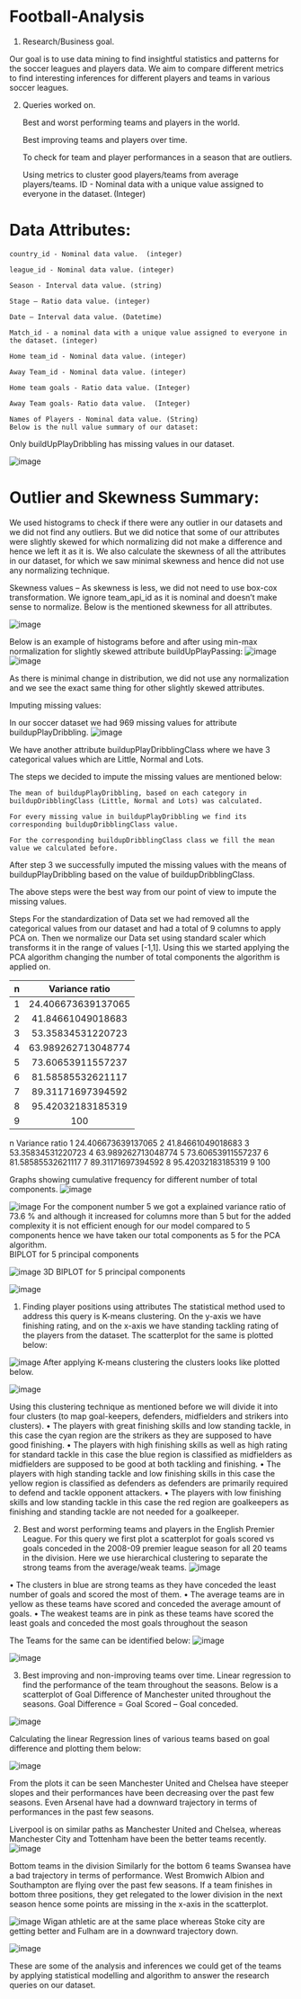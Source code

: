 # Football-Analysis

1.  Research/Business goal. 

Our goal is to use data mining to find insightful statistics and patterns for the soccer leagues and players data. We aim to compare different metrics to find interesting inferences for different players and teams in various soccer leagues. 

2.  Queries worked on. 

    Best and worst performing teams and players in the world. 

    Best improving teams and players over time. 

    To check for team and player performances in a season that are outliers. 

    Using metrics to cluster good players/teams from average players/teams. 
       ID - Nominal data with a unique value assigned to everyone in the dataset. (Integer) 

# Data Attributes:  
    country_id - Nominal data value.  (integer) 

    league_id - Nominal data value. (integer) 

    Season - Interval data value. (string) 

    Stage – Ratio data value. (integer) 

    Date – Interval data value. (Datetime) 

    Match_id - a nominal data with a unique value assigned to everyone in the dataset. (integer) 

    Home team_id - Nominal data value. (integer)  

    Away Team_id - Nominal data value. (integer) 

    Home team goals - Ratio data value. (Integer) 

    Away Team goals- Ratio data value.  (Integer) 

    Names of Players - Nominal data value. (String) 
    Below is the null value summary of our dataset: 
Only buildUpPlayDribbling has missing values in our dataset. 

![image](https://user-images.githubusercontent.com/43316158/159100887-998e3fd9-0d8d-40fa-89b3-d6ce25a5082c.png)

# Outlier and Skewness Summary: 

We used histograms to check if there were any outlier in our datasets and we did not find any outliers. But we did notice that some of our attributes were slightly skewed for which normalizing did not make a difference and hence we left it as it is. We also calculate the skewness of all the attributes in our dataset, for which we saw minimal skewness and hence did not use any normalizing technique. 

 

Skewness values – As skewness is less, we did not need to use box-cox transformation. We ignore team_api_id as it is nominal and doesn’t make sense to normalize. Below is the mentioned skewness for all attributes. 

![image](https://user-images.githubusercontent.com/43316158/159100903-4152155d-a561-4880-b006-c4d31512ec04.png)

Below is an example of histograms before and after using min-max normalization for slightly skewed attribute buildUpPlayPassing: 
![image](https://user-images.githubusercontent.com/43316158/159100914-f5ead35a-659f-4cd5-a113-74d4eb9f10df.png)
![image](https://user-images.githubusercontent.com/43316158/159100920-e66674e9-dc61-4406-b01b-1005c4866b50.png)

As there is minimal change in distribution, we did not use any normalization and we see the exact same thing for other slightly skewed attributes. 

Imputing missing values: 

In our soccer dataset we had 969 missing values for attribute buildupPlayDribbling. 
![image](https://user-images.githubusercontent.com/43316158/159100937-c958f3da-5fcd-40ff-b64b-44cff909645b.png)

We have another attribute buildupPlayDribblingClass where we have 3 categorical values which are Little, Normal and Lots.  

The steps we decided to impute the missing values are mentioned below: 

    The mean of buildupPlayDribbling, based on each category in buildupDribblingClass (Little, Normal and Lots) was calculated. 

    For every missing value in buildupPlayDribbling we find its corresponding buildupDribblingClass value. 

    For the corresponding buildupDribblingClass class we fill the mean value we calculated before. 

 

After step 3 we successfully imputed the missing values with the means of buildupPlayDribbling based on the value of buildupDribblingClass. 

 

The above steps were the best way from our point of view to impute the missing values.

Steps 
For the standardization of Data set we had removed all the categorical values from our dataset and had a total of 9 columns to apply PCA on.
Then we normalize our Data set using standard scaler which transforms it in the range of values [-1,1].
Using this we started applying the PCA algorithm changing the number of total components the algorithm is applied on.

| n      | Variance ratio       | 
| ------------- |:-------------:|
| 1 | 24.406673639137065 |
| 2 | 41.84661049018683 |
| 3 | 53.35834531220723 |
| 4 | 63.989262713048774 |
| 5 | 73.60653911557237 |
| 6 | 81.58585532621117 |
| 7 | 89.31171697394592 |
| 8 | 95.42032183185319 |
| 9 | 100 |

n	Variance ratio
1	24.406673639137065
2	41.84661049018683
3	53.35834531220723
4	63.989262713048774
5	73.60653911557237
6	81.58585532621117
7	89.31171697394592
8	95.42032183185319
9	100

Graphs showing cumulative frequency for different number of total components. 
![image](https://user-images.githubusercontent.com/43316158/159101169-d5b6c7f9-64a2-4555-98b9-4f900398baf6.png)

![image](https://user-images.githubusercontent.com/43316158/159101177-6df911c9-790c-4506-8d41-3fcfaa643a46.png)
For the component number 5 we got a explained variance ratio of 73.6 % and although it increased for columns more than 5 but for the added complexity it is not efficient enough for our model compared to 5 components hence we have taken our total components as 5 for the PCA algorithm.  
BIPLOT for 5 principal components

![image](https://user-images.githubusercontent.com/43316158/159101192-dee5d42d-9fee-4188-a20d-3c0bc7cc3ca7.png)
3D BIPLOT for 5 principal components

![image](https://user-images.githubusercontent.com/43316158/159101207-472b7571-3554-4801-9375-91397884c19e.png)

1. Finding player positions using attributes
The statistical method used to address this query is K-means clustering. 
On the y-axis we have finishing rating, and on the x-axis we have standing tackling rating of the players from the dataset.
The scatterplot for the same is plotted below:

![image](https://user-images.githubusercontent.com/43316158/159101232-d1c4ba60-2f0a-47e3-9a14-6d14d9f516de.png)
After applying K-means clustering the clusters looks like plotted below.

![image](https://user-images.githubusercontent.com/43316158/159101245-ab68d04f-9d4d-4987-b41b-fd73dbaca1c9.png)

Using this clustering technique as mentioned before we will divide it into four clusters (to map goal-keepers, defenders, midfielders and strikers into clusters). 
•	The players with great finishing skills and low standing tackle, in this case the cyan region are the strikers as they are supposed to have good finishing.
•	The players with high finishing skills as well as high rating for standard tackle in this case the blue region is classified as midfielders as midfielders are supposed to be good at both tackling and finishing.
•	The players with high standing tackle and low finishing skills in this case the yellow region is classified as defenders as defenders are primarily required to defend and tackle opponent attackers.
•	The players with low finishing skills and low standing tackle in this case the red region are goalkeepers as finishing and standing tackle are not needed for a goalkeeper.

2. Best and worst performing teams and players in the English Premier League.
For this query we first plot a scatterplot for goals scored vs goals conceded in the 2008-09 premier league season for all 20 teams in the division. Here we use hierarchical clustering to separate the strong teams from the average/weak teams.
![image](https://user-images.githubusercontent.com/43316158/159101262-9991fdb4-bc6c-4fe7-8532-bf95c9e897cf.png)

•	The clusters in blue are strong teams as they have conceded the least number of goals and scored the most of them. 
•	The average teams are in yellow as these teams have scored and conceded the average amount of goals. 
•	The weakest teams are in pink as these teams have scored the least goals and conceded the most goals throughout the season

The Teams for the same can be identified below:
![image](https://user-images.githubusercontent.com/43316158/159101281-9ebdb228-b177-4a81-8c2d-d892a499cda4.png)

![image](https://user-images.githubusercontent.com/43316158/159101270-a4cdda19-47f6-4d07-8786-548617bacbfb.png)

3. Best improving and non-improving teams over time.
Linear regression to find the performance of the team throughout the seasons.
Below is a scatterplot of Goal Difference of Manchester united throughout the seasons. 
Goal Difference = Goal Scored – Goal conceded.

![image](https://user-images.githubusercontent.com/43316158/159101309-e44b8eb1-7558-4784-bfe3-46392133273e.png)

Calculating the linear Regression lines of various teams based on goal difference and plotting them below:

![image](https://user-images.githubusercontent.com/43316158/159101356-67ec8e75-c418-4df5-8c9e-1dd5b8fed6ca.png)

From the plots it can be seen Manchester United and Chelsea have steeper slopes and their performances have been decreasing over the past few seasons. Even Arsenal have had a downward trajectory in terms of performances in the past few seasons.

Liverpool is on similar paths as Manchester United and Chelsea, whereas Manchester City and Tottenham have been the better teams recently.
![image](https://user-images.githubusercontent.com/43316158/159101416-d109dd3d-e861-42d8-bf40-b4e87b020b5a.png)

Bottom teams in the division
Similarly for the bottom 6 teams Swansea have a bad trajectory in terms of performance. West Bromwich Albion and Southampton are flying over the past few seasons. 
If a team finishes in bottom three positions, they get relegated to the lower division in the next season hence some points are missing in the x-axis in the scatterplot.

![image](https://user-images.githubusercontent.com/43316158/159101463-f6e72514-b349-4cd7-8610-c33f3ddf0f24.png)
Wigan athletic are at the same place whereas Stoke city are getting better and Fulham are in a downward trajectory down.

![image](https://user-images.githubusercontent.com/43316158/159101487-531dbeae-d997-401b-a8bc-4a7654d0d40e.png)

These are some of the analysis and inferences we could get of the teams by applying statistical modelling and algorithm to answer the research queries on our dataset.

